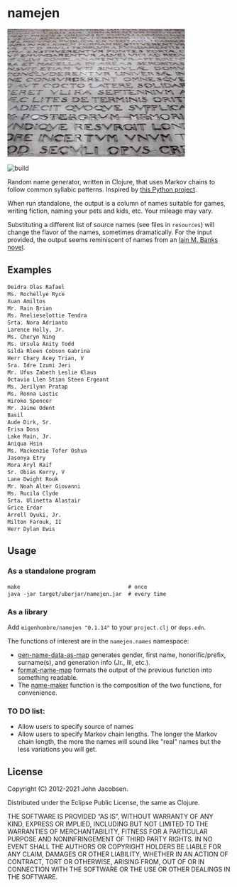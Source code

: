# namejen

<img src="/quoque.jpg" width="400">

![build](https://github.com/eigenhombre/namejen/actions/workflows/build.yml/badge.svg)

Random name generator, written in Clojure, that uses Markov chains to
follow common syllabic patterns.  Inspired by [this Python project](http://www.roguebasin.com/index.php?title=Markov_chains_name_generator_in_Python).

When run standalone, the output is a column of names suitable for
games, writing fiction, naming your pets and kids, etc.  Your mileage
may vary.

Substituting a different list of source names (see files in `resources`)
will change the flavor of the names, sometimes dramatically.  For the
input provided, the output seems reminiscent of names from an
[Iain M. Banks novel](http://en.wikipedia.org/wiki/Iain_Banks).

## Examples

    Deidra Olas Rafael
    Ms. Rochellye Ryce
    Xuan Amiltos
    Mr. Rain Brian
    Ms. Rnelieselottie Tendra
    Srta. Nora Adrianto
    Larence Holly, Jr.
    Ms. Cheryn Ning
    Ms. Ursula Anity Todd
    Gilda Rleen Cobson Gabrina
    Herr Chary Acey Trian, V
    Sra. Idre Izumi Jeri
    Mr. Ufus Zabeth Leslie Klaus
    Octavio Llen Stian Steen Ergeant
    Ms. Jerilynn Pratap
    Ms. Ronna Lastic
    Hiroko Spencer
    Mr. Jaime Odent
    Basil
    Aude Dirk, Sr.
    Erisa Doss
    Lake Main, Jr.
    Aniqua Hsin
    Ms. Mackenzie Tofer Oshua
    Jasonya Etry
    Mora Aryl Raif
    Sr. Obias Kerry, V
    Lane Dwight Rouk
    Mr. Noah Alter Giovanni
    Ms. Rucila Clyde
    Srta. Ulinetta Alastair
    Grice Erdar
    Arrell Oyuki, Jr.
    Milton Farouk, II
    Herr Dylan Ewis

## Usage

### As a standalone program

    make                                  # once
    java -jar target/uberjar/namejen.jar  # every time

### As a library

Add `eigenhombre/namejen "0.1.14"` to your `project.clj` or `deps.edn`.

The functions of interest are in the `namejen.names` namespace:

- [gen-name-data-as-map](https://github.com/eigenhombre/namejen/blob/master/src/namejen/names.clj#L49) generates gender, first name,
  honorific/prefix, surname(s), and generation info (Jr., III, etc.).
- [format-name-map](https://github.com/eigenhombre/namejen/blob/master/src/namejen/names.clj#L70) formats the output of the previous function into
  something readable.
- The [name-maker](https://github.com/eigenhombre/namejen/blob/master/src/namejen/names.clj#L70) function is the composition of the two functions,
  for convenience.

### TO DO list:
- Allow users to specify source of names
- Allow users to specify Markov chain lengths. The longer the Markov
  chain length, the more the names will sound like "real" names but
  the less variations you will get.

## License

Copyright (C) 2012-2021 John Jacobsen.

Distributed under the Eclipse Public License, the same as Clojure.

THE SOFTWARE IS PROVIDED “AS IS”, WITHOUT WARRANTY OF ANY KIND,
EXPRESS OR IMPLIED, INCLUDING BUT NOT LIMITED TO THE WARRANTIES OF
MERCHANTABILITY, FITNESS FOR A PARTICULAR PURPOSE AND NONINFRINGEMENT
OF THIRD PARTY RIGHTS. IN NO EVENT SHALL THE AUTHORS OR COPYRIGHT
HOLDERS BE LIABLE FOR ANY CLAIM, DAMAGES OR OTHER LIABILITY, WHETHER
IN AN ACTION OF CONTRACT, TORT OR OTHERWISE, ARISING FROM, OUT OF OR
IN CONNECTION WITH THE SOFTWARE OR THE USE OR OTHER DEALINGS IN THE
SOFTWARE.
